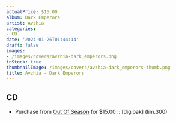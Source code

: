 ```yaml
---
actualPrice: $15.00
album: Dark Emperors
artist: Avzhia
categories:
- CD
date: '2024-01-26T01:44:14'
draft: false
images:
- /images/covers/avzhia-dark_emperors.png
inStock: true
thumbnailImage: /images/covers/avzhia-dark_emperors-thumb.png
title: Avzhia - Dark Emperors
---
```


## CD
* Purchase from [Out Of Season](https://www.outofseasonlabel.com/products/avzhia-dark-emperors-cd-digipak-lim-300) for $15.00 :: [digipak] (lim.300)
